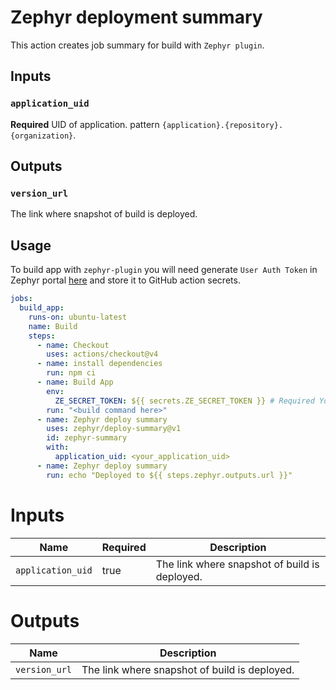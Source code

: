 # Zephyr deployment summary

This action creates job summary for build with `Zephyr plugin`.

## Inputs

### `application_uid`

**Required** UID of application. pattern `{application}.{repository}.{organization}`.

## Outputs

### `version_url`

The link where snapshot of build is deployed.

## Usage

To build app with `zephyr-plugin` you will need generate `User Auth Token` in Zephyr portal [here](https://app.zephyr-cloud.io/profile/settings/user-tokens/generate) and store it to GitHub action secrets.

```yaml
jobs:
  build_app:
    runs-on: ubuntu-latest
    name: Build
    steps:
      - name: Checkout
        uses: actions/checkout@v4
      - name: install dependencies
        run: npm ci
      - name: Build App
        env:
          ZE_SECRET_TOKEN: ${{ secrets.ZE_SECRET_TOKEN }} # Required Your User Auth Token
        run: "<build command here>"
      - name: Zephyr deploy summary
        uses: zephyr/deploy-summary@v1
        id: zephyr-summary
        with:
          application_uid: <your_application_uid>
      - name: Zephyr deploy summary
        run: echo "Deployed to ${{ steps.zephyr.outputs.url }}"
```

# Inputs

| Name              | Required | Description                                   |
| ----------------- | -------- | --------------------------------------------- |
| `application_uid` |  true  | The link where snapshot of build is deployed.   |

# Outputs

| Name          | Description                                   |
| ------------- | --------------------------------------------- |
| `version_url` | The link where snapshot of build is deployed. |
